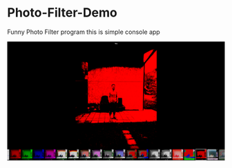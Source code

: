 # Photo-Filter-Demo

Funny Photo Filter program 
this is simple console app

![Image description](https://github.com/aleksadjdj/Photo-Filter-Demo/blob/master/prw.png)
